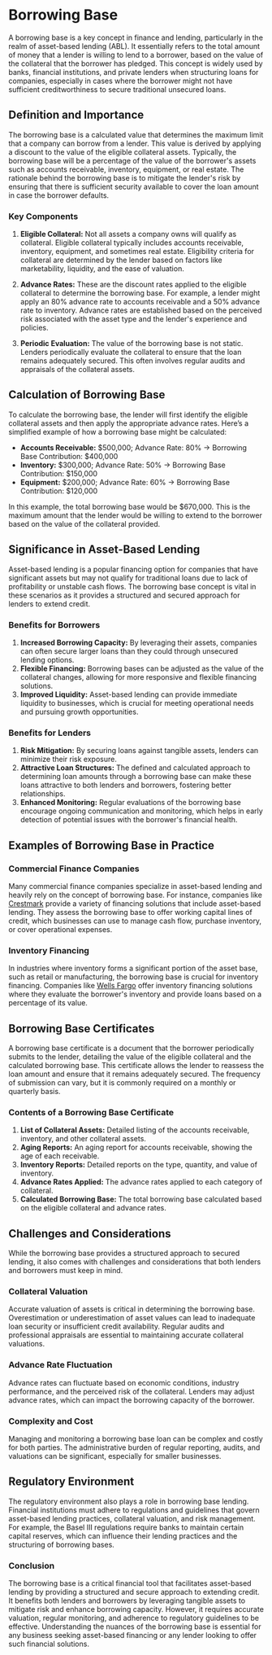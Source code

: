 # Borrowing Base

A borrowing base is a key concept in finance and lending, particularly in the realm of asset-based lending (ABL). It essentially refers to the total amount of money that a lender is willing to lend to a borrower, based on the value of the collateral that the borrower has pledged. This concept is widely used by banks, financial institutions, and private lenders when structuring loans for companies, especially in cases where the borrower might not have sufficient creditworthiness to secure traditional unsecured loans.

## Definition and Importance

The borrowing base is a calculated value that determines the maximum limit that a company can borrow from a lender. This value is derived by applying a discount to the value of the eligible collateral assets. Typically, the borrowing base will be a percentage of the value of the borrower's assets such as accounts receivable, inventory, equipment, or real estate. The rationale behind the borrowing base is to mitigate the lender's risk by ensuring that there is sufficient security available to cover the loan amount in case the borrower defaults.

### Key Components

1. **Eligible Collateral:** Not all assets a company owns will qualify as collateral. Eligible collateral typically includes accounts receivable, inventory, equipment, and sometimes real estate. Eligibility criteria for collateral are determined by the lender based on factors like marketability, liquidity, and the ease of valuation.

2. **Advance Rates:** These are the discount rates applied to the eligible collateral to determine the borrowing base. For example, a lender might apply an 80% advance rate to accounts receivable and a 50% advance rate to inventory. Advance rates are established based on the perceived risk associated with the asset type and the lender's experience and policies.

3. **Periodic Evaluation:** The value of the borrowing base is not static. Lenders periodically evaluate the collateral to ensure that the loan remains adequately secured. This often involves regular audits and appraisals of the collateral assets.

## Calculation of Borrowing Base

To calculate the borrowing base, the lender will first identify the eligible collateral assets and then apply the appropriate advance rates. Here’s a simplified example of how a borrowing base might be calculated:

- **Accounts Receivable:** $500,000; Advance Rate: 80% -> Borrowing Base Contribution: $400,000
- **Inventory:** $300,000; Advance Rate: 50% -> Borrowing Base Contribution: $150,000
- **Equipment:** $200,000; Advance Rate: 60% -> Borrowing Base Contribution: $120,000

In this example, the total borrowing base would be $670,000. This is the maximum amount that the lender would be willing to extend to the borrower based on the value of the collateral provided.

## Significance in Asset-Based Lending

Asset-based lending is a popular financing option for companies that have significant assets but may not qualify for traditional loans due to lack of profitability or unstable cash flows. The borrowing base concept is vital in these scenarios as it provides a structured and secured approach for lenders to extend credit.

### Benefits for Borrowers

1. **Increased Borrowing Capacity:** By leveraging their assets, companies can often secure larger loans than they could through unsecured lending options.
2. **Flexible Financing:** Borrowing bases can be adjusted as the value of the collateral changes, allowing for more responsive and flexible financing solutions.
3. **Improved Liquidity:** Asset-based lending can provide immediate liquidity to businesses, which is crucial for meeting operational needs and pursuing growth opportunities.

### Benefits for Lenders

1. **Risk Mitigation:** By securing loans against tangible assets, lenders can minimize their risk exposure.
2. **Attractive Loan Structures:** The defined and calculated approach to determining loan amounts through a borrowing base can make these loans attractive to both lenders and borrowers, fostering better relationships.
3. **Enhanced Monitoring:** Regular evaluations of the borrowing base encourage ongoing communication and monitoring, which helps in early detection of potential issues with the borrower's financial health.

## Examples of Borrowing Base in Practice

### Commercial Finance Companies

Many commercial finance companies specialize in asset-based lending and heavily rely on the concept of borrowing base. For instance, companies like [Crestmark](https://www.crestmark.com) provide a variety of financing solutions that include asset-based lending. They assess the borrowing base to offer working capital lines of credit, which businesses can use to manage cash flow, purchase inventory, or cover operational expenses.

### Inventory Financing

In industries where inventory forms a significant portion of the asset base, such as retail or manufacturing, the borrowing base is crucial for inventory financing. Companies like [Wells Fargo](https://www.wellsfargo.com/biz/loans-and-credit/financing/inventory-financing) offer inventory financing solutions where they evaluate the borrower's inventory and provide loans based on a percentage of its value.

## Borrowing Base Certificates

A borrowing base certificate is a document that the borrower periodically submits to the lender, detailing the value of the eligible collateral and the calculated borrowing base. This certificate allows the lender to reassess the loan amount and ensure that it remains adequately secured. The frequency of submission can vary, but it is commonly required on a monthly or quarterly basis.

### Contents of a Borrowing Base Certificate

1. **List of Collateral Assets:** Detailed listing of the accounts receivable, inventory, and other collateral assets.
2. **Aging Reports:** An aging report for accounts receivable, showing the age of each receivable.
3. **Inventory Reports:** Detailed reports on the type, quantity, and value of inventory.
4. **Advance Rates Applied:** The advance rates applied to each category of collateral.
5. **Calculated Borrowing Base:** The total borrowing base calculated based on the eligible collateral and advance rates.

## Challenges and Considerations

While the borrowing base provides a structured approach to secured lending, it also comes with challenges and considerations that both lenders and borrowers must keep in mind.

### Collateral Valuation

Accurate valuation of assets is critical in determining the borrowing base. Overestimation or underestimation of asset values can lead to inadequate loan security or insufficient credit availability. Regular audits and professional appraisals are essential to maintaining accurate collateral valuations.

### Advance Rate Fluctuation

Advance rates can fluctuate based on economic conditions, industry performance, and the perceived risk of the collateral. Lenders may adjust advance rates, which can impact the borrowing capacity of the borrower.

### Complexity and Cost

Managing and monitoring a borrowing base loan can be complex and costly for both parties. The administrative burden of regular reporting, audits, and valuations can be significant, especially for smaller businesses.

## Regulatory Environment

The regulatory environment also plays a role in borrowing base lending. Financial institutions must adhere to regulations and guidelines that govern asset-based lending practices, collateral valuation, and risk management. For example, the Basel III regulations require banks to maintain certain capital reserves, which can influence their lending practices and the structuring of borrowing bases.

### Conclusion

The borrowing base is a critical financial tool that facilitates asset-based lending by providing a structured and secure approach to extending credit. It benefits both lenders and borrowers by leveraging tangible assets to mitigate risk and enhance borrowing capacity. However, it requires accurate valuation, regular monitoring, and adherence to regulatory guidelines to be effective. Understanding the nuances of the borrowing base is essential for any business seeking asset-based financing or any lender looking to offer such financial solutions.